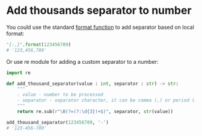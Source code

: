 # Add thousands separator to number

You could use the standard [format function](https://docs.python.org/3/library/string.html) to add separator based on local format:

```python
"{:,}".format(123456789)
# '123,456,789'
```

Or use re module for adding a custom separator to a number:
```python
import re

def add_thousand_separator(value : int, separator : str) -> str:
    """
    - value - number to be processed
    - separator - separator character, it can be comma (,) or period (.) based on local format
    """
    return re.sub(r"\B(?=(?:\d{3})+$)", separator, str(value))

add_thousand_separator(123456789, '-')
# '123-456-789'

